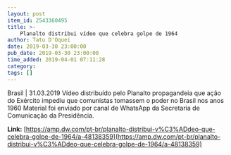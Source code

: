 ```yaml
---
layout: post
item_id: 2543360495
title: >-
    Planalto distribui vídeo que celebra golpe de 1964
author: Tatu D'Oquei
date: 2019-03-30 23:00:00
pub_date: 2019-03-30 23:00:00
time_added: 2019-04-01 07:11:28
category: 
tags: []
---
```


Brasil | 31.03.2019 Vídeo distribuído pelo Planalto propagandeia que ação do Exército impediu que comunistas tomassem o poder no Brasil nos anos 1960 Material foi enviado por canal de WhatsApp da Secretaria de Comunicação da Presidência.

**Link:** [https://amp.dw.com/pt-br/planalto-distribui-v%C3%ADdeo-que-celebra-golpe-de-1964/a-48138359](https://amp.dw.com/pt-br/planalto-distribui-v%C3%ADdeo-que-celebra-golpe-de-1964/a-48138359)

